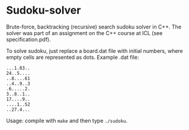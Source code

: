 # Sudoku-solver
Brute-force, backtracking (recursive) search sudoku solver in C++. The solver was part of an assignment on the C++ course at ICL (see specification.pdf).

To solve sudoku, just replace a board.dat file with initial numbers, where empty cells are represented as dots. Example .dat file:

```
...1.83..
24..5....
..8....61
..4..9..3
.6.....2.
3..8..1..
17....9..
....1..52
..27.4...
```
Usage: compile with `make` and then type `./sudoku`.
